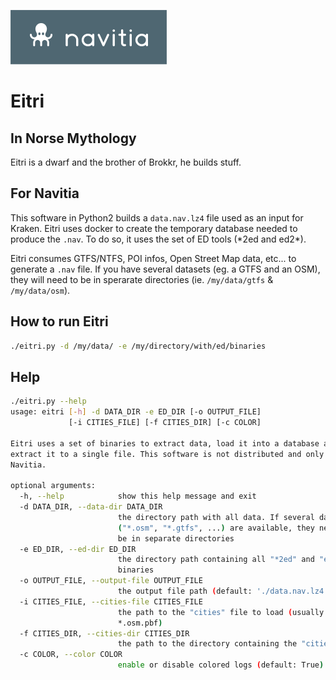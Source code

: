 ![alt text](../../documentation/diagrams/logo_navitia_horizontal_fd_gris_250px.png)
# Eitri

## In Norse Mythology
Eitri is a dwarf and the brother of Brokkr, he builds stuff.

## For Navitia
This software in Python2 builds a `data.nav.lz4` file used as an input for Kraken.
Eitri uses docker to create the temporary database needed to produce the `.nav`.
To do so, it uses the set of ED tools (\*2ed and ed2\*).

Eitri consumes GTFS/NTFS, POI infos, Open Street Map data, etc... to generate a `.nav` file.
If you have several datasets (eg. a GTFS and an OSM), they will need to be in sperarate directories (ie. `/my/data/gtfs` & `/my/data/osm`).

## How to run Eitri
```sh
./eitri.py -d /my/data/ -e /my/directory/with/ed/binaries
```

## Help
```sh
./eitri.py --help
usage: eitri [-h] -d DATA_DIR -e ED_DIR [-o OUTPUT_FILE]
             [-i CITIES_FILE] [-f CITIES_DIR] [-c COLOR]

Eitri uses a set of binaries to extract data, load it into a database and
extract it to a single file. This software is not distributed and only used by
Navitia.

optional arguments:
  -h, --help            show this help message and exit
  -d DATA_DIR, --data-dir DATA_DIR
                        the directory path with all data. If several datasets
                        ("*.osm", "*.gtfs", ...) are available, they need to
                        be in separate directories
  -e ED_DIR, --ed-dir ED_DIR
                        the directory path containing all "*2ed" and "ed2nav"
                        binaries
  -o OUTPUT_FILE, --output-file OUTPUT_FILE
                        the output file path (default: './data.nav.lz4')
  -i CITIES_FILE, --cities-file CITIES_FILE
                        the path to the "cities" file to load (usually a
                        *.osm.pbf)
  -f CITIES_DIR, --cities-dir CITIES_DIR
                        the path to the directory containing the "cities" binary
  -c COLOR, --color COLOR
                        enable or disable colored logs (default: True)

```
